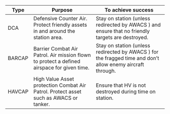|  Type  | Purpose                                                                        | To achieve success                                                                               |
|--------|--------------------------------------------------------------------------------|--------------------------------------------------------------------------------------------------|
| DCA    | Defensive Counter Air. Protect friendly assets in and around the station area.	| Stay on station (unless redirected  by AWACS ) and ensure that no friendly targets are destroyed.|
| BARCAP | Barrier Combat Air Patrol. Air mission flown to protect a defined airspace for given time.	| Stay on station (unless redirected  by AWACS ) for the fragged time and don’t allow enemy aircraft through.|
| HAVCAP | High Value Asset protection Combat Air Patrol.  Protect asset such as AWACS or tanker.	| Ensure that HV is not destroyed during time on station.|
